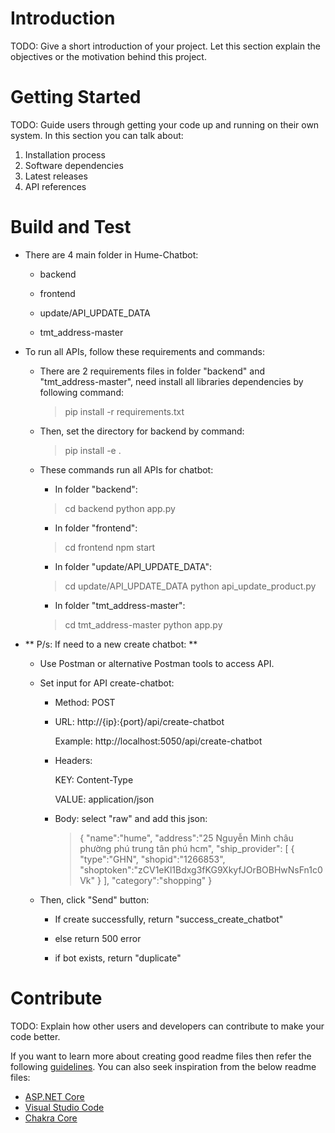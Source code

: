# Introduction 
TODO: Give a short introduction of your project. Let this section explain the objectives or the motivation behind this project. 

# Getting Started
TODO: Guide users through getting your code up and running on their own system. In this section you can talk about:
1.	Installation process
2.	Software dependencies
3.	Latest releases
4.	API references

# Build and Test
- There are 4 main folder in Hume-Chatbot:

	- backend
	
	- frontend
	
	- update/API_UPDATE_DATA
	
	- tmt_address-master

- To run all APIs, follow these requirements and commands:

	- There are 2 requirements files in folder "backend" and "tmt_address-master", need install all libraries dependencies by following command:
		
		> pip install -r requirements.txt
		
	- Then, set the directory for backend by command:
	
		> pip install -e .
		
	- These commands run all APIs for chatbot:
		
		- In folder "backend":
		 	
		> cd backend
		> python app.py
		
		- In folder "frontend":
		 	
		> cd frontend
		> npm start
		
		- In folder "update/API_UPDATE_DATA":
		 	
		> cd update/API_UPDATE_DATA
		> python api_update_product.py
		
		- In folder "tmt_address-master":
		 	
		> cd tmt_address-master
		> python app.py
		
- ** P/s: If need to a new create chatbot: **

	- Use Postman or alternative Postman tools to access API. 
	
	- Set input for API create-chatbot:
	
		- Method: POST
		
		- URL: http://{ip}:{port}/api/create-chatbot
		
			Example: http://localhost:5050/api/create-chatbot
		
		- Headers: 
			
			KEY: Content-Type
			
			VALUE: application/json
			
		- Body: select "raw" and add this json:
		
			> {
			"name":"hume",
			"address":"25 Nguyễn Minh châu phường phú trung tân phú hcm",
			"ship_provider":
			[
			    {
				"type":"GHN",
				"shopid":"1266853",
				"shoptoken":"zCV1eKl1Bdxg3fKG9XkyfJOrBOBHwNsFn1c0Vk"
			    }
			],
			"category":"shopping"
		    }
		    
	- Then, click "Send" button:
		
		- If create successfully, return "success_create_chatbot"
		
		- else return 500 error
		
		- if bot exists, return "duplicate"
		
		
	
	

# Contribute
TODO: Explain how other users and developers can contribute to make your code better. 

If you want to learn more about creating good readme files then refer the following [guidelines](https://docs.microsoft.com/en-us/azure/devops/repos/git/create-a-readme?view=azure-devops). You can also seek inspiration from the below readme files:
- [ASP.NET Core](https://github.com/aspnet/Home)
- [Visual Studio Code](https://github.com/Microsoft/vscode)
- [Chakra Core](https://github.com/Microsoft/ChakraCore)